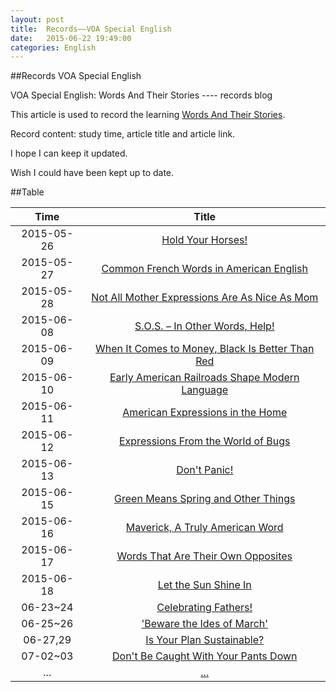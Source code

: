 ```yaml
---
layout: post
title:  Records——VOA Special English
date:   2015-06-22 19:49:00
categories: English
---
```


##Records VOA Special English

VOA Special English: Words And Their Stories ---- records blog

This article is used to record the learning [Words And Their Stories](http://www.51voa.com/Words_And_Their_Stories_1.html). 

Record content: study time, article title and article link.

I hope I can keep it updated.

Wish I could have been kept up to date.

##Table


Time         | Title     
:------------:|:-----------:
2015-05-26   | [Hold Your Horses!](http://www.51voa.com/VOA_Special_English/words-and-their-stories-hold-your-horses-idioms-expressions-63048.html)
2015-05-27   | [Common French Words in American English](http://www.51voa.com/VOA_Special_English/french-words-in-american-english-62935.html)
2015-05-28   | [Not All Mother Expressions Are As Nice As Mom](http://www.51voa.com/VOA_Special_English/mothers-day-expressions-62777.html)
2015-06-08   | [S.O.S. – In Other Words, Help!](http://www.51voa.com/VOA_Special_English/sos-international-call-for-help-morse-code-telegraph-operator-backronym-62687.html)
2015-06-09   | [When It Comes to Money, Black Is Better Than Red](http://www.51voa.com/VOA_Special_English/when-it-comes-to-money-black-is-better-than-red-62593.html)
2015-06-10   | [Early American Railroads Shape Modern Language](http://www.51voa.com/VOA_Special_English/early-american-railroads-shape-modern-language-62489.html)
2015-06-11   | [American Expressions in the Home](http://www.51voa.com/VOA_Special_English/american-expressions-in-the-home-62372.html)
2015-06-12   | [Expressions From the World of Bugs](http://www.51voa.com/VOA_Special_English/expressions-from-the-world-of-bugs-62261.html)
2015-06-13   | [Don't Panic!](http://www.51voa.com/VOA_Special_English/dont-panic-62170.html)
2015-06-15   | [Green Means Spring and Other Things](http://www.51voa.com/VOA_Special_English/words-and-their-stories-green-idioim-expressions-garden-jealousy-62061.html)
2015-06-16   | [Maverick, A Truly American Word](http://www.51voa.com/VOA_Special_English/maverick-words-and-their-stories-63278.html)
2015-06-17   | [Words That Are Their Own Opposites](http://www.51voa.com/VOA_Special_English/words-that-are-opposites-63174.html)
2015-06-18   | [Let the Sun Shine In](http://www.51voa.com/VOA_Special_English/words-and-their-stories-sunshine-63411.html) 
06-23~24   | [Celebrating Fathers!](http://www.51voa.com/VOA_Special_English/happy-fathers-day-63528.html)
06-25~26   | ['Beware the Ides of March'](http://www.51voa.com/VOA_Special_English/beware-the-ides-of-march-61964.html)
06-27,29   | [Is Your Plan Sustainable?](http://www.51voa.com/VOA_Special_English/sustainable-words-stories-61510.html)
07-02~03   | [Don't Be Caught With Your Pants Down](http://www.51voa.com/VOA_Special_English/dont-be-caught-with-your-pants-down-words-and-their-stories-63656.html)
...   | [...](...)

